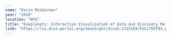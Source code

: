 ```yaml
---
name: "Karin Reidarman"
year: "2018"
location: "NYU"
title: "Exoplanets: Interactive Visualization of Data and Discovery Method"
link: "https://liu.diva-portal.org/smash/get/diva2:1315169/FULLTEXT01.pdf"
---
```

